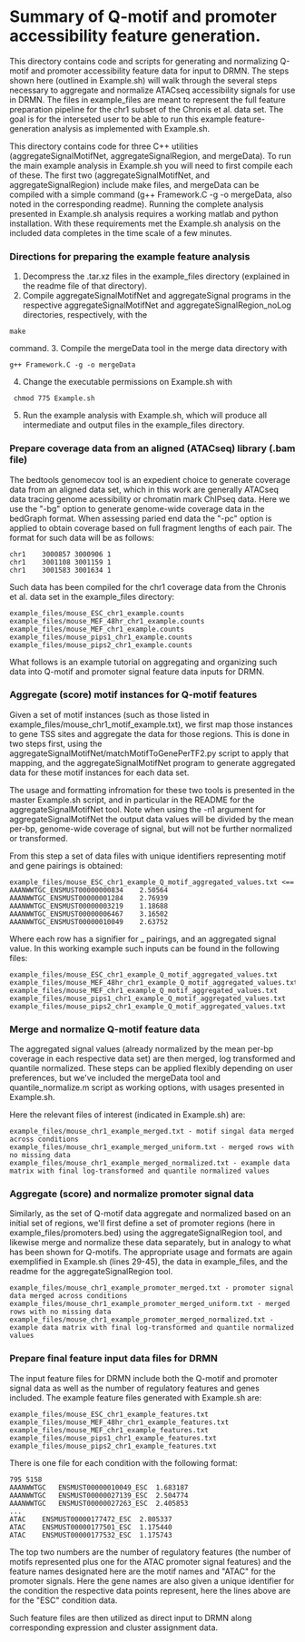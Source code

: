 # Summary of Q-motif and promoter accessibility feature generation. 

  This directory contains code and scripts for generating and normalizing Q-motif and promoter accessibility feature data for input to DRMN. The steps shown here (outlined in Example.sh) will walk through the several steps necessary to aggregate and normalize ATACseq accessibility signals for use in DRMN. The files in example_files are meant to represent the full feature preparation pipeline for the chr1 subset of the Chronis et al. data set. The goal is for the interseted user to be able to run this example feature-generation analysis as implemented with Example.sh.

This directory contains code for three C++ utilities (aggregateSignalMotifNet, aggregateSignalRegion, and mergeData). To run the main example analysis in Example.sh you will need to first compile each of these. The first two (aggregateSignalMotifNet, and aggregateSignalRegion) include make files, and mergeData can be compiled with a simple command (g++ Framework.C -g -o mergeData, also noted in the corresponding readme). Running the complete analysis presented in Example.sh analysis requires a working matlab and python installation. With these requirements met the Example.sh analysis on the included data completes in the time scale of a few minutes. 

### Directions for preparing the example feature analysis

1. Decompress the .tar.xz files in the example_files directory (explained in the readme file of that directory). 
2. Compile aggregateSignalMotifNet and aggregateSignal programs in the respective aggregateSignalMotifNet and aggregateSignalRegion_noLog directories, respectively, with the 
```
make 
``` 
command.
3. Compile the mergeData tool in the merge data directory with 
```
g++ Framework.C -g -o mergeData
```
4. Change the executable permissions on Example.sh with 
```
 chmod 775 Example.sh 
```
5. Run the example analysis with Example.sh, which will produce all intermediate and output files in the example_files directory. 

### Prepare coverage data from an aligned (ATACseq) library (.bam file)

  The bedtools genomecov tool is an expedient choice to generate coverage data from an aligned data set, which in this work are generally ATACseq data tracing genome acessibility or chromatin mark ChIPseq data. Here we use the "-bg" option to generate genome-wide coverage data in the bedGraph format. When assessing paried end data the "-pc" option is applied to obtain coverage based on full fragment lengths of each pair. The format for such data will be as follows:
  
```
chr1	3000857	3000906	1
chr1	3001108	3001159	1
chr1	3001583	3001634	1
```

Such data has been compiled for the chr1 coverage data from the Chronis et al. data set in the example_files directory:

```
example_files/mouse_ESC_chr1_example.counts
example_files/mouse_MEF_48hr_chr1_example.counts
example_files/mouse_MEF_chr1_example.counts
example_files/mouse_pips1_chr1_example.counts
example_files/mouse_pips2_chr1_example.counts
```

What follows is an example tutorial on aggregating and organizing such data into Q-motif and promoter signal feature data inputs for DRMN. 

### Aggregate (score) motif instances for Q-motif features

Given a set of motif instances (such as those listed in example_files/mouse_chr1_motif_example.txt), we first map those instances to gene TSS sites and aggregate the data for those regions. This is done in two steps first, using the aggregateSignalMotifNet/matchMotifToGenePerTF2.py script to apply that mapping, and the aggregateSignalMotifNet program to generate aggregated data for these motif instances for each data set. 

The usage and formatting infromation for these two tools is presented in the master Example.sh script, and in particular in the README for the aggregateSignalMotifNet tool. Note when using the -n1 argument for aggregateSignalMotifNet the output data values will be divided by the mean per-bp, genome-wide coverage of signal, but will not be further normalized or transformed.

From this step a set of data files with unique identifiers representing motif and gene pairings is obtained:
```
example_files/mouse_ESC_chr1_example_Q_motif_aggregated_values.txt <==
AAANWWTGC_ENSMUST00000000834	2.50564
AAANWWTGC_ENSMUST00000001284	2.76939
AAANWWTGC_ENSMUST00000003219	1.18688
AAANWWTGC_ENSMUST00000006467	3.16502
AAANWWTGC_ENSMUST00000010049	2.63752
```

Where each row has a signifier for <motif>_<gene> pairings, and an aggregated signal value. In this working example such inputs can be found in the following files:

```
example_files/mouse_ESC_chr1_example_Q_motif_aggregated_values.txt
example_files/mouse_MEF_48hr_chr1_example_Q_motif_aggregated_values.txt
example_files/mouse_MEF_chr1_example_Q_motif_aggregated_values.txt
example_files/mouse_pips1_chr1_example_Q_motif_aggregated_values.txt
example_files/mouse_pips2_chr1_example_Q_motif_aggregated_values.txt
```

### Merge and normalize Q-motif feature data

The aggregated signal values (already normalized by the mean per-bp coverage in each respective data set) are then merged, log transformed and quantile normalized. These steps can be applied flexibly depending on user preferences, but we've included the mergeData tool and quantile_normalize.m script as working options, with usages presented in Example.sh.

Here the relevant files of interest (indicated in Example.sh) are:
```
example_files/mouse_chr1_example_merged.txt - motif singal data merged across conditions
example_files/mouse_chr1_example_merged_uniform.txt - merged rows with no missing data
example_files/mouse_chr1_example_merged_normalized.txt - example data matrix with final log-transformed and quantile normalized values
```
### Aggregate (score) and normalize promoter signal data

Similarly, as the set of Q-motif data aggregate and normalized based on an initial set of regions, we'll first define a set of promoter regions (here in example_files/promoters.bed) using the aggregateSignalRegion tool, and likewise merge and normalize these data separately, but in analogy to what has been shown for Q-motifs. The appropriate usage and formats are again exemplified in Example.sh (lines 29-45), the data in example_files, and the readme for the aggregateSignalRegion tool.

```
example_files/mouse_chr1_example_promoter_merged.txt - promoter signal data merged across conditions
example_files/mouse_chr1_example_promoter_merged_uniform.txt - merged rows with no missing data
example_files/mouse_chr1_example_promoter_merged_normalized.txt - example data matrix with final log-transformed and quantile normalized values
```

### Prepare final feature input data files for DRMN 

The input feature files for DRMN include both the Q-motif and promoter signal data as well as the number of regulatory features and genes included. The example feature files generated with Example.sh are:
```
example_files/mouse_ESC_chr1_example_features.txt
example_files/mouse_MEF_48hr_chr1_example_features.txt
example_files/mouse_MEF_chr1_example_features.txt
example_files/mouse_pips1_chr1_example_features.txt
example_files/mouse_pips2_chr1_example_features.txt
```

There is one file for each condition with the following format:

```
795	5158
AAANWWTGC	ENSMUST00000010049_ESC	1.683187
AAANWWTGC	ENSMUST00000027139_ESC	2.504774
AAANWWTGC	ENSMUST00000027263_ESC	2.405853
...
ATAC	ENSMUST00000177472_ESC	2.805337
ATAC	ENSMUST00000177501_ESC	1.175440
ATAC	ENSMUST00000177532_ESC	1.175743
```
The top two numbers are the number of regulatory features (the number of motifs represented plus one for the ATAC promoter signal features) and the feature names designated here are the motif names and "ATAC" for the promoter signals. Here the gene names are also given a unique identifier for the condition the respective data points represent, here the lines above are for the "ESC" condition data. 

Such feature files are then utilized as direct input to DRMN along corresponding expression and cluster assignment data. 



